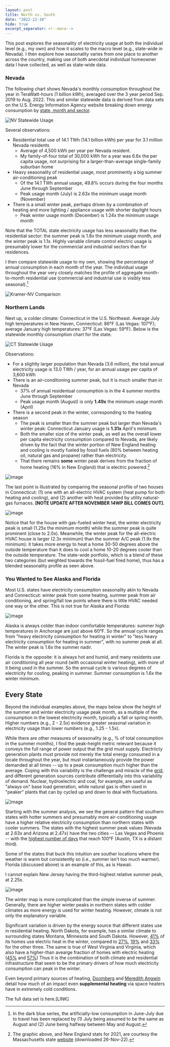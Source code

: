 ```yaml
---
layout: post
title: North vs. South
date: "2022-12-10"
hide: true
excerpt_separator: <!--more-->
---
```


This post explores the seasonality of electricity usage at both the individual level (e.g., my own) and how it scales to the macro level
(e.g., state-wide in Nevada).  I then explore how seasonality varies from one place to another across the country, making use of both anecdotal 
individual homeowner data I have collected, as well as state-wide data.  

<!--more-->

### Nevada

The following chart shows Nevada's monthly consumption throughout the year in TeraWatt-hours (1 billion kWh), averaged over the 3 year period 
Sep. 2019 to Aug. 2022.  This and similar statewide data is derived from data sets on the U.S. Energy Information Agency website breaking down energy 
consumption by [state, month and sector](https://www.eia.gov/electricity/data.php#sales).

![NV Statewide Usage](/assets/images/post3_NV_statewide.png)

Several observations: 

* Residential total use of 14.1 TWh (14.1 billion kWh) per year for 3.1 million Nevada residents    
  - Average of 4,500 kWh per year per Nevada resident.  
  - My family-of-four total of 30,000 kWh for a year was 6.6x the per capita usage, not surprising for a larger-than-average single-family suburban home
* Heavy seasonality of residential usage, most prominently a big summer air-conditioning peak
  - Of the 14.1 TWh annual usage, 49.8% occurs during the four months June through September
  - Peak usage month (July) is 2.63x the minimum usage month (November)
* There is a small winter peak, perhaps driven by a combination of heating and more lighting / appliance usage with shorter daylight hours
  - Peak winter usage month (December) is 1.24x the minimum usage month

Note that the TOTAL state electricity usage has less seasonality than the residential sector: the summer peak is 1.8x the minimum usage month, and the 
winter peak is 1.1x.  Highly variable climate control electric usage is presumably lower for the commercial and industrial sectors than for residences.

I then compare statewide usage to my own, showing the percentage of annual consumption in each month of the year.  The individual usage throughout the 
year very closely matches the profile of aggregate month-to-month residential use (commercial and industrial use is visibly less seasonal).[^1] 

[^1]: In the dark blue series, the artificially-low consumption in June-July due to travel has been replaced by (1) July being assumed to be the same as 
August and (2) June being halfway between May and August. 

![Kramer-NV Comparison](/assets/images/post3_Kramer_vs_NV.png)

### Northern Lands

Next up, a colder climate: Connecticut in the U.S. Northeast.  Average July high temperatures in New Haven, Connecticut: 86&deg;F (Las Vegas: 107&deg;F); 
average January high temperatures: 37&deg;F (Las Vegas: 59&deg;F).  Below is the statewide monthly consumption chart for the state.

![CT Statewide Usage](/assets/images/post3_CT_statewide.png)

Observations: 

* For a slightly larger population than Nevada (3.6 million), the total annual electricity usage is 13.0 TWh / year, for an annual usage per capita of 3,600 kWh
* There is an air-conditioning summer peak, but it is much smaller than in Nevada
  - 37% of annual residentual consumption is in the 4 summer months June through September
  - Peak usage month (August) is only **1.49x** the minimum usage month (April)
* There is a second peak in the winter, corresponding to the heating season
  - The peak is smaller than the summer peak but larger than Nevada's winter peak: Connecticut January usage is **1.31x** April's minimum.  
  - Both the smaller size of the winter peak, as well as the overall lower per capita electricity consumption compared to Nevada, are likely driven by the fact that the winter portion of New England heating and cooling is mostly fueled by fossil fuels (80% between heating oil, natural gas and propane) rather than electricity. 
  - That there remains **some** winter peak derives from the fraction of home heating (16% in New England) that is electric powered.[^2]

![image](/assets/images/post3_new_england_households_heating_by_fuel_2021_0.png)

[^2]: The graphic above, and New England stats for 2021, are courtesy the Massachusetts state [website](https://www.mass.gov/service-details/how-massachusetts-households-heat-their-homes) (downloaded 26-Nov-22).

The last point is illustrated by comparing the seasonal profile of two houses in Connecticut: (1) one with an all-electric HVAC system 
(heat pump for both heating and cooling), and (2) another with heat provided by utility natural-gas furnaces.  **[NOTE UPDATE AFTER NOVEMBER 14WP BILL 
COMES OUT].**

![image](/assets/images/post3_CT_line.png)

Notice that for the house with gas-fueled winter heat, the winter electricity peak is small (1.25x the minimum month) while the summer peak is 
quite prominent (close to 2.0x).  Meanwhile, the winter peak for the all-electric HVAC house is larger (2.3x minimum) than the summer A/C peak 
(1.9x the minimum): it takes more energy to heat a home 30-50 degrees above the outside temperature than it does to cool a home 10-20 degrees cooler
than the outside temperature.   The state-wide portfolio, which is a blend of these two categories (but weighted towards the fossil-fuel fired home), 
thus has a blended seasonality profile as seen above. 

### You Wanted to See Alaska and Florida

Most U.S. states have electricity consumption seasonality akin to Nevada and Connecticut: winter peak from some heating, summer peak from 
air conditioning, and spring/fall low points where there is little HVAC needed one way or the other.  This is not true for Alaska and Florida: 

![image](/assets/images/post3_FLandAK_line.png)

Alaska is always colder than indoor comfortable temperatures: summer high temperatures in Anchorage are just above 60&deg;F.  So the annual cycle ranges
from "heavy electricity consumption for heating in winter" to "less heavy electricity consumption for heating in summer", with no summer peak at all.
The winter peak is 1.6x the summer nadir. 

Florida is the opposite: it is always hot and humid, and many residents use air conditioning all year round (with occasional winter heating), 
with more of it being used in the summer.  So the annual cycle is various degrees of electricity for cooling, peaking in summer.  Summer consumption
is 1.6x the winter minimum.

## Every State

Beyond the individual examples above, the maps below show the height of the summer and winter electricity usage peak month, as a 
multiple of the consumption in the lowest electricity month, typically a fall or spring month.  Higher numbers (e.g., 2 - 2.5x) evidence greater 
seasonal variation in electricity usage than lower numbers (e.g., 1.25 - 1.5x).  

While there are other measures of seasonality (e.g., % of total consumption in the summer months), I find the peak-height metric relevant because it
conveys the full range of power output that the grid must supply.  Electriicty generation plants must provide not merely the total energy consumed in 
a locale throughout the year, but must instantaneously provide the power demanded at all times -- up to a peak consumption much higher than the average. 
Coping with this variability is the challenge and miracle of the [grid](https://bam.kalzumeus.com/archive/markets-in-power/), and different generation 
sources contribute differentially into this variability of demand.  Nuclear, hydroelectric and coal, for example, are useful as "always on" base load
generation, while natural gas is often used in "peaker" plants that can by cycled up and down to deal with fluctuations. 

![image](/assets/images/post3_summer_map.png)

Starting with the summer analysis, we see the general pattern that southern states with hotter summers and presumably more air-conditioning usage
have a higher relative electricity consumption than northern states with cooler summers.  The states with the highest summer peak values (Nevada at 2.63x 
and Arizona at 2.47x) have the two cities -- Las Vegas and Phoenix -- with the [highest number of days](https://www.currentresults.com/Weather-Extremes/US/hottest-cities.php) that reach 100&deg;F (Austin, TX is a distant third).   

Some of the states that buck this intuition are souther locations where the weather is warm but consistently so 
(i.e., summer isn't too much warmer).  Florida (discussed above) is an example of this, as is Hawaii. 

I cannot explain New Jersey having the third-highest relative summer peak, at 2.25x.

![image](/assets/images/post3_winter_map.png)

The winter map is more complicated than the simple inverse of summer.  Generally, there are higher winter peaks in northern states with 
colder climates as more energy is used for winter heating.  However, climate is not only the explanatory variable. 

Significant variation is driven by the energy source that different states use in residential heating.  North Dakota, for example, has a similar climate 
to surrounding states Montana, Minnesota and South Dakota.   However, [41%](https://www.eia.gov/state/print.php?sid=ND) of its homes use electric 
heat in the winter, compared to [27%](https://www.eia.gov/state/print.php?sid=MT), [19%](https://www.eia.gov/state/print.php?sid=MN) and 
[33%](https://www.eia.gov/state/print.php?sid=SD) for the other three.  The same is true of West Virginia and Virginia, which also have a higher-than 
avearge fraction of homes with electric heating ([45%](https://www.eia.gov/state/print.php?sid=WV) and [57%](https://www.eia.gov/state/print.php?sid=VA))
Thus it is the combination of both climate and residential infrastructure that seem to be the primary drivers of how much electricity consumption can
peak in the winter. 

Even beyond primary sources of heating, [Doomberg](https://doomberg.substack.com/p/new-england-is-an-energy-crisis-waiting) and 
[Meredith Angwin](https://meredithangwin.com/books/) detail how much of an impact even **supplemental heating** via space heaters have in extremely 
cold conditions.  

The full data set is here.[LINK]

